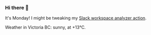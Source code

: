 ### Hi there :wave:

It's Monday! I might be tweaking my [Slack workspace analyzer action](https://github.com/bewuethr/slack-analyzer).

Weather in Victoria BC: sunny, at +13°C.
